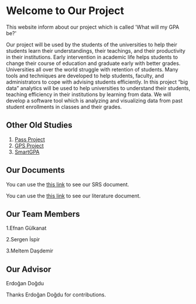 # Welcome to Our Project

This website inform about our project which is called 'What will my GPA be?'

Our project will be used by the students of the universities to help their students learn their understandings, their teachings, and their productivity in their institutions. Early intervention in academic life helps students to change their course of education and graduate early with better grades. Universities all over the world struggle with retention of students. Many tools and techniques are developed to help students, faculty, and administrators to cope with advising students efficiently. In this project “big data” analytics will be used to help universities to understand their students, teaching efficiency in their institutions by learning from data. We will develop a software tool which is analyzing and visualizing data from past student enrollments in classes and their grades.

## Other Old Studies 
1. [Pass Project](http://www.umuc.edu/documents/upload/developing-data-driven-predictive-models-of-student-success-final.pdf)
2. [GPS Project](http://oie.gsu.edu/files/2014/04/Advisement-GPS.pdf)
3. [SmartGPA](http://studentlife.cs.dartmouth.edu/smartgpa.pdf)

## Our Documents
You can use the [this link](https://github.com/CankayaUniversity/ceng-407-408-project-what-will-my-gpa-be/wiki) to see our SRS document.

You can use the [this link](https://github.com/CankayaUniversity/ceng-407-408-project-what-will-my-gpa-be/wiki) to see our literature document.

## Our Team Members

1.Efnan Gülkanat 

2.Sergen İspir

3.Meltem Daşdemir

## Our Advisor

Erdoğan Doğdu

Thanks Erdoğan Doğdu for contributions.

